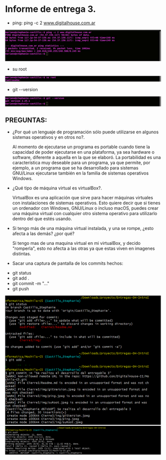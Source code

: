 # Informe de entrega 3.

* ping: ping -c 2 www.digitalhouse.com.ar

 <img src="img/ping.jpeg" alt="Evidencia del comando ping">

* su root

<img src="img/suRoot.jpeg" alt="Evidencia del comando su root">

*  git --version
<img src="img/gitVersion.jpeg" alt="Evidencia del comando git version">

## PREGUNTAS: 

* ¿Por qué un lenguaje de programación sólo puede utilizarse en algunos sistemas operativos y en otros no?. 

    Al momento de ejecutarse un programa es portable cuando tiene la capacidad de poder ejecutarse en una plataforma, ya sea hardware o software, diferente a aquella en la que se elaboró. La portabilidad es una característica muy deseable para un programa, ya que permite, por ejemplo, a un programa que se ha desarrollado para sistemas GNU/Linux ejecutarse también en la familia de sistemas operativos Windows.

* ¿Qué tipo de máquina virtual es virtualBox?.

    VirtualBox es una aplicación que sirve para hacer máquinas virtuales con instalaciones de sistemas operativos. Esto quiere decir que si tienes un ordenador con Windows, GNU/Linux o incluso macOS, puedes crear una máquina virtual con cualquier otro sistema operativo para utilizarlo dentro del que estés usando.

* Si tengo más de una máquina virtual instalada, y una se rompe, ¿esto afecta a las demás? ¿por qué?

    Si tengo mas de una maquina virtual en mi virtualBox, y decido "romperla", esto no afecta a las otras ya que estas viven en imagenes distintas.

* Sacar una captura de pantalla de los commits hechos:

- git status
- git add .
- git commit -m "..."
-  git push
<img src="img/gitAdd_gitCommit.png" alt="Evidencia del comando git add, git commit y git commit">

<img src="img/gitPush.png" alt="Evidencia del comando git push">

